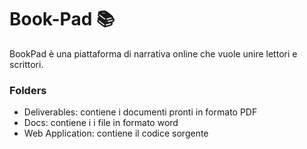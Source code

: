 # Book-Pad :books:	
BookPad è una piattaforma di narrativa online che vuole unire lettori e scrittori.

### Folders
* Deliverables: contiene i documenti pronti in formato PDF
* Docs: contiene i i file in formato word
* Web Application: contiene il codice sorgente 
